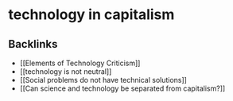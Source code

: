 # technology in capitalism



## Backlinks

-   [[Elements of Technology Criticism]]
-   [[technology is not neutral]]
-   [[Social problems do not have technical solutions]]
-   [[Can science and technology be separated from capitalism?]]
